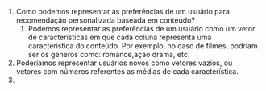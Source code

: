 1. Como podemos representar as preferências de um usuário para recomendação personalizada baseada em conteúdo?
	1. Podemos representar as preferências de um usuário como um vetor de características em que cada coluna representa uma característica do conteúdo. Por exemplo, no caso de filmes, podriam ser os gêneros como: romance,ação drama, etc.
2. Poderíamos representar usuários novos como vetores vazios, ou vetores com números referentes as médias de cada característica.
3. 